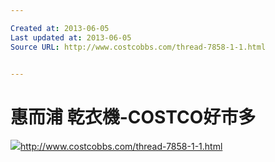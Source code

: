 ```yaml
---

Created at: 2013-06-05
Last updated at: 2013-06-05
Source URL: http://www.costcobbs.com/thread-7858-1-1.html


---
```


# 惠而浦 乾衣機-COSTCO好市多


![](http://www.costcobbs.com/favicon.ico)<http://www.costcobbs.com/thread-7858-1-1.html>

